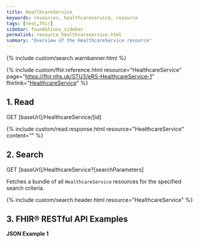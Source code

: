 ```yaml
---
title: HealthcareService
keywords: resources, healthcareservice, resource
tags: [rest,fhir]
sidebar: foundations_sidebar
permalink: resource_healthcareservice.html
summary: "Overview of the HealthcareService resource"
---
```


{% include custom/search.warnbanner.html %}

{% include custom/fhir.reference.html resource="HealthcareService" page="https://fhir.nhs.uk/STU3/eRS-HealthcareService-1" fhirlink="[HealthcareService](http://hl7.org/fhir/healthcareservice.html)" %}


## 1. Read ##

<div markdown="span" class="alert alert-success" role="alert">
GET [baseUrl]/HealthcareService/[id]</div>

{% include custom/read.response.html resource="HealthcareService" content="" %}

## 2. Search ##

<div markdown="span" class="alert alert-success" role="alert">
GET [baseUrl]/HealthcareService?[searchParameters]</div>

Fetches a bundle of all `HealthcareService` resources for the specified search criteria.

{% include custom/search.header.html resource="HealthcareService" %}


## 3. FHIR&reg; RESTful API Examples ##

**JSON Example 1**

<script src="https://gist.github.com/sufyanpat/11dcc8691f33a3da5bf4fda108d14d90.js"></script>

